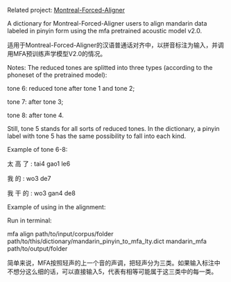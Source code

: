 Related project: [Montreal-Forced-Aligner](https://github.com/MontrealCorpusTools/Montreal-Forced-Aligner)

A dictionary for Montreal-Forced-Aligner users to align mandarin data labeled in pinyin form using the mfa pretrained acoustic model v2.0.

适用于Montreal-Forced-Aligner的汉语普通话对齐中，以拼音标注为输入，并调用MFA预训练声学模型V2.0的情况。

Notes:
The reduced tones are splitted into three types (according to the phoneset of the pretrained model):

tone 6: reduced tone after tone 1 and tone 2;

tone 7: after tone 3;

tone 8: after tone 4.

Still, tone 5 stands for all sorts of reduced tones. In the dictionary, a pinyin label with tone 5 has the same possibility to fall into each kind.

Example of tone 6-8:

太 高 了 : tai4  gao1  le6

我 的 : wo3 de7

我 干 的 : wo3 gan4 de8

Example of using in the alignment:

Run in terminal:

mfa align path/to/input/corpus/folder path/to/this/dictionary/mandarin_pinyin_to_mfa_lty.dict mandarin_mfa path/to/output/folder 

简单来说，MFA按照轻声的上一个音的声调，把轻声分为三类。如果输入标注中不想分这么细的话，可以直接输入5，代表有相等可能属于这三类中的每一类。

